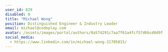 ```yaml
---
user_id: 829
disabled: 0
title: "Michael Wong"
position: Distinguished Engineer & Industry Leader
email: michael@codeplay.com
avatar: /assets/images/portal/authors/8a574291c7aa7f61a4fcf57d6bcd0d9f.jpg
social_media:
  - https://www.linkedin.com/in/michael-wong-21705815/
---
```

